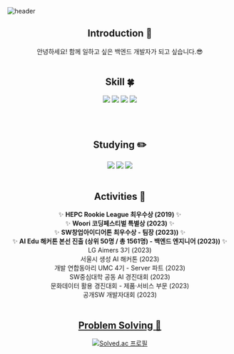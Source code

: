 <!--
**JJongmen/JJongmen** is a ✨ _special_ ✨ repository because its `README.md` (this file) appears on your GitHub profile.

Here are some ideas to get you started:

- 🔭 I’m currently working on ...
- 🌱 I’m currently learning ...
- 👯 I’m looking to collaborate on ...
- 🤔 I’m looking for help with ...
- 💬 Ask me about ...
- 📫 How to reach me: ...
- 😄 Pronouns: ...
- ⚡ Fun fact: ...
-->

<!-- 헤더 -->
![header](https://capsule-render.vercel.app/api?type=slice&color=auto&height=200&section=header&text=Hello&desc=I'm%20ParkJongYoon&fontSize=60&rotate=14&fontAlignY=25&fontAlign=75&descAlignY=43&descAlign=80&&animation=twinkling)

<div align=center>
<!--소개-->
  
  ## Introduction :raised_hands:
안녕하세요! 함께 일하고 싶은 백엔드 개발자가 되고 싶습니다.😎
<br/><br/>
 
 <!--기술스택-->
  ## Skill :four_leaf_clover:

  <img src="https://img.shields.io/badge/Java-007396?style=for-the-badge&logo=Java&logoColor=white">
  <img src="https://img.shields.io/badge/Python-3776AB?style=for-the-badge&logo=Python&logoColor=white">
  <img src="https://img.shields.io/badge/Spring-6DB33F?style=for-the-badge&logo=Spring&logoColor=white"/>
  <img src="https://img.shields.io/badge/MySQL-4479A1?style=for-the-badge&logo=MySQL&logoColor=white"/>

<br/><br/>
  
 <!--공부중 -->
 
  ## Studying :pencil2: 
  <img src="https://img.shields.io/badge/Kotlin-7F52FF?&style=for-the-badge&logo=kotlin&logoColor=white"/>
  <img src="https://img.shields.io/badge/Dart-0175C2?style=for-the-badge&logo=Dart&logoColor=white">
  <img src="https://img.shields.io/badge/Flutter-02569B?style=for-the-badge&logo=Flutter&logoColor=white">
  <br/><br/>

## Activities :running:
:sparkles: **HEPC Rookie League 최우수상 (2019)** :sparkles: 
<br/>
:sparkles: **Woori 코딩페스티벌 특별상 (2023)** :sparkles: 
<br/>
:sparkles: **SW창업아이디어톤 최우수상 - 팀장 (2023))** :sparkles: 
<br/>
:sparkles: **AI Edu 해커톤 본선 진출 (상위 50명 / 총 1561명) - 백엔드 엔지니어 (2023))** :sparkles: 
<br/>
LG Aimers 3기 (2023)
<br/>
서울시 생성 AI 해커톤 (2023)
<br/>
개발 연합동아리 UMC 4기 - Server 파트 (2023)
<br/>
SW중심대학 공동 AI 경진대회 (2023)
<br/>
문화데이터 활용 경진대회 - 제품·서비스 부문 (2023)
<br/>
공개SW 개발자대회 (2023)
<br/><br/>

 <!--알고리즘 -->
 <a href="https://github.com/JJongmen/Algorithm" > 
 
 ## Problem Solving :muscle: 
[![Solved.ac 프로필](http://mazassumnida.wtf/api/v2/generate_badge?boj=pjy901)](https://solved.ac/pjy901)
